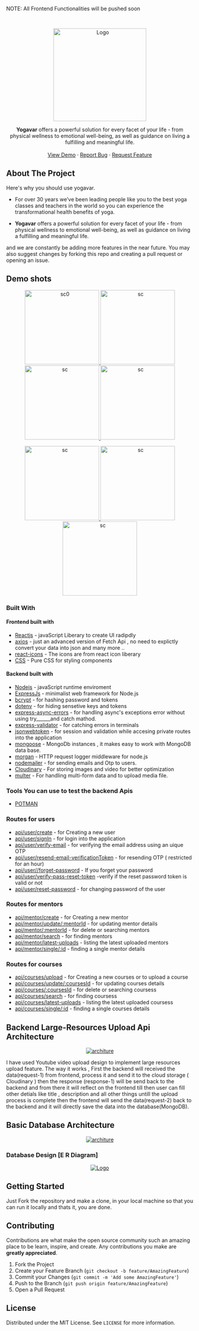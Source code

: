 <!-- PROJECT LOGO -->
<p> NOTE: All Frontend Functionalities will be pushed soon </p>
<br />
<p align="center">
  <a href="#">
    <img src="https://yogavar.vercel.app/static/media/logo.33575fd7eb93d1bc64fb.png" alt="Logo" width="250px">
  </a>
  </p>

  <p align="center">
    <b>Yogavar</b> offers a powerful solution for every facet of your life - from physical wellness to emotional well-being, as well as guidance on living a fulfilling and meaningful life.
    <br />
    <br />
    <a href="https://yogavar.vercel.app/">View Demo</a>
    ·
    <a href="#">Report Bug</a>
    ·
    <a href="#">Request Feature</a>
  </p>


<!-- ABOUT THE PROJECT -->
## About The Project

Here's why you should use yogavar.
* For over 30 years we’ve been leading people like you to the best yoga classes and teachers in the world so you can experience the transformational health benefits of yoga.

* <b>Yogavar</b> offers a powerful solution for every facet of your life - from physical wellness to emotional well-being, as well as guidance on living a fulfilling and meaningful life.

and we are constantly be adding more features in the near future. You may also suggest changes by forking this repo and creating a pull request or opening an issue. 


## Demo shots

<p align="center">
  <a href="#">
    <img src="./public/screenshot/17.png" alt="sc0" width="200px">
  </a>
  <a href="#">
    <img src="./public/screenshot/11.png" alt="sc" width="200px">
  </a>
  <a href="#">
    <img src="./public/screenshot/12.png" alt="sc" width="200px">
  </a>
  <a href="#">
    <img src="./public/screenshot/13.png" alt="sc" width="200px">
  </a>
</p>

<p align="center">
  <a href="#">
    <img src="./public/screenshot/14.png" alt="sc" width="200px">
  </a>
  <a href="#">
    <img src="./public/screenshot/15.png" alt="sc" width="200px">
  </a>
  <a href="#">
    <img src="./public/screenshot/16.png" alt="sc" width="200px">
  </a>

</p>



### Built With

#### Frontend built with
* [Reactjs]() - javaScript Liberary to create UI radipdly 
* [axios]() - just an advanced version of Fetch Api , no need to explictly convert your data into json and many more ..
* [react-icons]() - The icons are from react icon liberary
* [CSS]() - Pure CSS for styling components


#### Backend built with
* [Nodejs]() - javaScript runtime enviroment
* [ExpressJs]() - minimalist web framework for Node.js
* [bcrypt]() - for hashing password and tokens
* [dotenv]() - for hiding sensetive keys and tokens
* [express-async-errors]() - for handling async's exceptions error without using try______and catch mathod. 
* [express-validator]() - for catching errors in terminals
* [jsonwebtoken]() - for session and validation while accesing private routes into the application
* [mongoose]() - MongoDb instances , it makes easy to work with MongoDB data base.
* [morgan]() - HTTP request logger middleware for node.js
* [nodemailer]() - for sending emails and Otp to users.
* [Cloudinary]() - For storing images and video for better optimization
* [multer]() - For handling multi-form data and to upload media file.

### Tools You can use to test the backend Apis
 * [POTMAN]()
 
 ### Routes for users
 
 * [api/user/create]() - for Creating a new user
 * [api/user/signIn]() - for login into the application
 * [api/user/verify-email]() - for verifying the email address using an uique OTP
 * [api/user/resend-email-verificationToken]() - for resending OTP ( restricted for an hour)
 * [api/user//forget-password]() - If you forget your password
 * [api/user/verify-pass-reset-token]() -verify if the reset password token is valid or not
 * [api/user/reset-password]() - for changing password of the user

### Routes for mentors
 
 * [api/mentor/create]() - for Creating a new mentor
 * [api/mentor/update/:mentorId]() - for updating mentor details
 * [api/mentor/:mentorId]() - for delete or searching mentors
 * [api/mentor/search]() - for finding mentors
 * [api/mentor/latest-uploads]() - listing the latest uploaded mentors
 * [api/mentor/single/:id]() - finding a single mentor details


### Routes for courses
 
 * [api/courses/upload]() - for Creating a new courses or to upload a course
 * [api/courses/update/:coursesId]() - for updating courses details
 * [api/courses/:coursesId]() - for delete or searching coursess
 * [api/courses/search]() - for finding coursess
 * [api/courses/latest-uploads]() - listing the latest uploaded coursess
 * [api/courses/single/:id]() - finding a single courses details



## Backend Large-Resources Upload Api Architecture 

<p align="center" >
  <a href="#">
  <img src="./public/large-resource-upload-api.png" alt="architure">
  </a>
</p>

I have used Youtube video upload design to implement large resources upload feature. The way it works , First the backend will received the data(request-1) from frontend, process it and send it to the cloud storage ( Cloudinary ) then the response (response-1) will be send back to the backend and from there it will reflect on the frontend till then user can fill other detials like title , description and all other things untill the upload process is complete then the frontend will send the data(request-2) back to the backend and it will directly save the data into the database(MongoDB).


## Basic Database Architecture
<p align="center" >
  <a href="#">
  <img src="./public/Erdiagram.png" alt="architure">
  </a>
</p>


### Database Design [E R Diagram]

<p align="center">
  <a href="#">
    <img src="https://github.com/ZiaCodes/Yogavar/blob/a8a470d8e59c695afbd25f59a714ad924c0dd78c/public/Erdiagram.png" alt="Logo" >
  </a>
</p>


<!-- GETTING STARTED -->
## Getting Started

Just Fork the repository and make a clone, in your local machine so that you can run it locally and thats it, you are done.




## Contributing

Contributions are what make the open source community such an amazing place to be learn, inspire, and create. Any contributions you make are **greatly appreciated**.

1. Fork the Project
2. Create your Feature Branch (`git checkout -b feature/AmazingFeature`)
3. Commit your Changes (`git commit -m 'Add some AmazingFeature'`)
4. Push to the Branch (`git push origin feature/AmazingFeature`)
5. Open a Pull Request



<!-- LICENSE -->
## License

Distributed under the MIT License. See `LICENSE` for more information.








